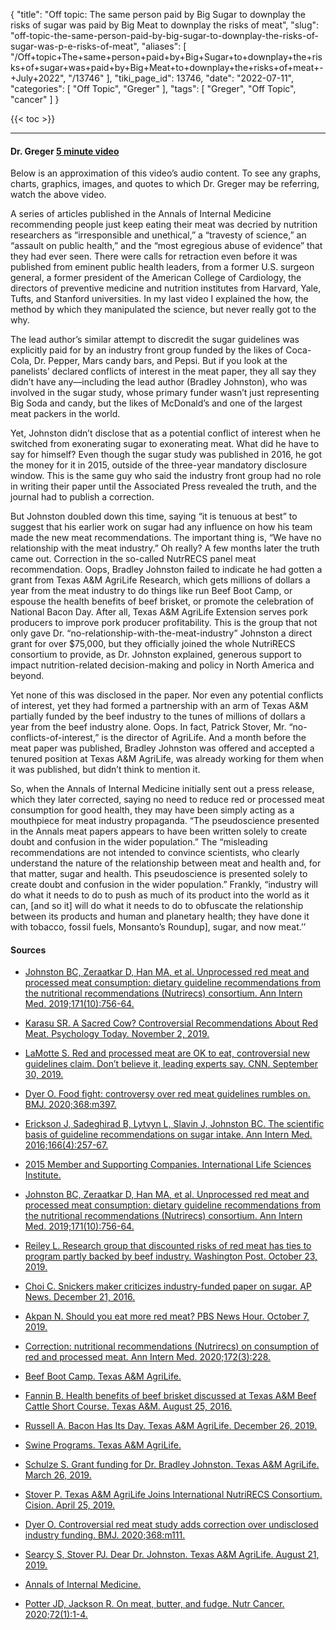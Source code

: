 {
    "title": "Off topic: The same person paid by Big Sugar to downplay the risks of sugar was paid by Big Meat to downplay the risks of meat",
    "slug": "off-topic-the-same-person-paid-by-big-sugar-to-downplay-the-risks-of-sugar-was-p-e-risks-of-meat",
    "aliases": [
        "/Off+topic+The+same+person+paid+by+Big+Sugar+to+downplay+the+risks+of+sugar+was+paid+by+Big+Meat+to+downplay+the+risks+of+meat+-+July+2022",
        "/13746"
    ],
    "tiki_page_id": 13746,
    "date": "2022-07-11",
    "categories": [
        "Off Topic",
        "Greger"
    ],
    "tags": [
        "Greger",
        "Off Topic",
        "cancer"
    ]
}


{{< toc >}} 

---

#### Dr. Greger [5 minute video](https://nutritionfacts.org/video/conflicts-of-interest-in-the-annals-of-internal-medicine-meat-studies/?mc_cid=5b7134ede6&mc_eid=b95641625a)

Below is an approximation of this video’s audio content. To see any graphs, charts, graphics, images, and quotes to which Dr. Greger may be referring, watch the above video.

A series of articles published in the Annals of Internal Medicine recommending people just keep eating their meat was decried by nutrition researchers as “irresponsible and unethical,” a “travesty of science,” an “assault on public health,” and the “most egregious abuse of evidence” that they had ever seen. There were calls for retraction even before it was published from eminent public health leaders, from a former U.S. surgeon general, a former president of the American College of Cardiology, the directors of preventive medicine and nutrition institutes from Harvard, Yale, Tufts, and Stanford universities. In my last video I explained the how, the method by which they manipulated the science, but never really got to the why.

The lead author’s similar attempt to discredit the sugar guidelines was explicitly paid for by an industry front group funded by the likes of Coca-Cola, Dr. Pepper, Mars candy bars, and Pepsi. But if you look at the panelists’ declared conflicts of interest in the meat paper, they all say they didn’t have any––including the lead author (Bradley Johnston), who was involved in the sugar study, whose primary funder wasn’t just representing Big Soda and candy, but the likes of McDonald’s and one of the largest meat packers in the world.

Yet, Johnston didn’t disclose that as a potential conflict of interest when he switched from exonerating sugar to exonerating meat. What did he have to say for himself? Even though the sugar study was published in 2016, he got the money for it in 2015, outside of the three-year mandatory disclosure window. This is the same guy who said the industry front group had no role in writing their paper until the Associated Press revealed the truth, and the journal had to publish a correction.

But Johnston doubled down this time, saying “it is tenuous at best” to suggest that his earlier work on sugar had any influence on how his team made the new meat recommendations. The important thing is, “We have no relationship with the meat industry.” Oh really? A few months later the truth came out. Correction in the so-called NutrRECS panel meat recommendation. Oops, Bradley Johnston failed to indicate he had gotten a grant from Texas A&M AgriLife Research, which gets millions of dollars a year from the meat industry to do things like run Beef Boot Camp, or espouse the health benefits of beef brisket, or promote the celebration of National Bacon Day. After all, Texas A&M AgriLife Extension serves pork producers to improve pork producer profitability. This is the group that not only gave Dr. “no-relationship-with-the-meat-industry” Johnston a direct grant for over $75,000, but they officially joined the whole NutriRECS consortium to provide, as Dr. Johnston explained, generous support to impact nutrition-related decision-making and policy in North America and beyond.

Yet none of this was disclosed in the paper. Nor even any potential conflicts of interest, yet they had formed a partnership with an arm of Texas A&M partially funded by the beef industry to the tunes of millions of dollars a year from the beef industry alone. Oops. In fact, Patrick Stover, Mr. “no-conflicts-of-interest,” is the director of AgriLife. And a month before the meat paper was published, Bradley Johnston was offered and accepted a tenured position at Texas A&M AgriLife, was already working for them when it was published, but didn’t think to mention it.

So, when the Annals of Internal Medicine initially sent out a press release, which they later corrected, saying no need to reduce red or processed meat consumption for good health, they may have been simply acting as a mouthpiece for meat industry propaganda. “The pseudoscience presented in the Annals meat papers appears to have been written solely to create doubt and confusion in the wider population.” The “misleading recommendations are not intended to convince scientists, who clearly understand the nature of the relationship between meat and health and, for that matter, sugar and health. This pseudoscience is presented solely to create doubt and confusion in the wider population.” Frankly, “industry will do what it needs to do to push as much of its product into the world as it can, <span>[and so it]</span> will do what it needs to do to obfuscate the relationship between its products and human and planetary health; they have done it with tobacco, fossil fuels, Monsanto’s Roundup], sugar, and now meat.’’

#### Sources

* [Johnston BC, Zeraatkar D, Han MA, et al. Unprocessed red meat and processed meat consumption: dietary guideline recommendations from the nutritional recommendations (Nutrirecs) consortium. Ann Intern Med. 2019;171(10):756-64.](https://pubmed.ncbi.nlm.nih.gov/31569235/)

* [Karasu SR. A Sacred Cow? Controversial Recommendations About Red Meat. Psychology Today. November 2, 2019.](https://www.psychologytoday.com/intl/blog/the-gravity-weight/201911/sacred-cow-controversial-recommendations-about-red-meat)

* [LaMotte S. Red and processed meat are OK to eat, controversial new guidelines claim. Don’t believe it, leading experts say. CNN. September 30, 2019.](https://www.cnn.com/2019/09/30/health/red-meat-low-quality-evidence-controversy-wellness)

* [Dyer O. Food fight: controversy over red meat guidelines rumbles on. BMJ. 2020;368:m397.](https://pubmed.ncbi.nlm.nih.gov/32029427/)

* [Erickson J, Sadeghirad B, Lytvyn L, Slavin J, Johnston BC. The scientific basis of guideline recommendations on sugar intake. Ann Intern Med. 2016;166(4):257-67.](https://www.acpjournals.org/doi/10.7326/m16-2020)

* [2015 Member and Supporting Companies. International Life Sciences Institute.](https://web.archive.org/web/20220101225028/https://ilsi.org/wp-content/uploads/2016/01/Members.pdf)

* [Johnston BC, Zeraatkar D, Han MA, et al. Unprocessed red meat and processed meat consumption: dietary guideline recommendations from the nutritional recommendations (Nutrirecs) consortium. Ann Intern Med. 2019;171(10):756-64.](https://www.acpjournals.org/doi/10.7326/M19-1621?url_ver=Z39.88-2003&rfr_id=ori:rid:crossref.org&rfr_dat=cr_pub%20%200pubmed#t3-M191621)

* [Reiley L. Research group that discounted risks of red meat has ties to program partly backed by beef industry. Washington Post. October 23, 2019.](https://www.washingtonpost.com/business/2019/10/14/research-group-that-discounted-risks-red-meat-has-ties-program-partly-backed-by-beef-industry/)

* [Choi C. Snickers maker criticizes industry-funded paper on sugar. AP News. December 21, 2016.](https://apnews.com/cb26ddb939114d8ea0c219d27a788482/snickers-maker-criticizes-industry-funded-paper-sugar)

* [Akpan N. Should you eat more red meat? PBS News Hour. October 7, 2019.](https://www.pbs.org/newshour/science/should-you-eat-more-red-meat)

* [Correction: nutritional recommendations (Nutrirecs) on consumption of red and processed meat. Ann Intern Med. 2020;172(3):228.](https://pubmed.ncbi.nlm.nih.gov/31887739/)

* [Beef Boot Camp. Texas A&M AgriLife.](https://agrilifeextension.tamu.edu/solutions/beef-boot-camp/)

* [Fannin B. Health benefits of beef brisket discussed at Texas A&M Beef Cattle Short Course. Texas A&M. August 25, 2016.](https://animalscience.tamu.edu/2016/08/25/health-benefits-of-beef-brisket-discussed-at-texas-am-beef-cattle-short-course/)

* [Russell A. Bacon Has Its Day. Texas A&M AgriLife. December 26, 2019.](https://today.tamu.edu/2019/12/26/bacon-has-its-day/)

* [Swine Programs. Texas A&M AgriLife.](https://animalscience.tamu.edu/livestock-species/swine/)

* [Schulze S. Grant funding for Dr. Bradley Johnston. Texas A&M AgriLife. March 26, 2019.](https://nutritionfacts.box.com/s/1tevewj2dj0hfg4omy9x4trj3zvf2zfq)

* [Stover P. Texas A&M AgriLife Joins International NutriRECS Consortium. Cision. April 25, 2019.](https://www.prweb.com/releases/texas_a_m_agrilife_joins_international_nutrirecs_consortium/prweb16269559.htm)

* [Dyer O. Controversial red meat study adds correction over undisclosed industry funding. BMJ. 2020;368:m111.](https://pubmed.ncbi.nlm.nih.gov/31924663/)

* [Searcy S, Stover PJ. Dear Dr. Johnston. Texas A&M AgriLife. August 21, 2019.](https://nutritionfacts.box.com/s/gry875vbhgajpch3kkpw6f7a81enyamp)

* [Annals of Internal Medicine.](https://freebeacon.com/wp-content/uploads/2019/10/9.30.19-FTC-petition-re-AIM.pdf)

* [Potter JD, Jackson R. On meat, butter, and fudge. Nutr Cancer. 2020;72(1):1-4.](https://pubmed.ncbi.nlm.nih.gov/31842617/)